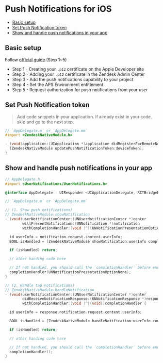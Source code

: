 # Push Notifications for iOS

- [Basic setup](#basic-setup)
- [Set Push Notification token](#set-push-notification-token)
- [Show and handle push notifications in your app](#show-and-handle-push-notifications-in-your-app)

## Basic setup

Follow [official guide](https://developer.zendesk.com/documentation/zendesk-web-widget-sdks/sdks/ios/push_notifications) (Step 1~5)

- Step 1 - Creating your `.p12` certificate on the Apple Developer site
- Step 2 - Adding your `.p12` certificate in the Zendesk Admin Center
- Step 3 - Add the push notifications capability to your project
- Step 4 - Set the APS Environment entitlement
- Step 5 - Request authorization for push notifications from your user

## Set Push Notification token

> Add code snippets in your application.
> If already exist in your code, skip and go to the next step.

```objectivec
// `AppDelegate.m` or `AppDelegate.mm`
#import <ZendeskNativeModule.h>

- (void)application:(UIApplication *)application didRegisterForRemoteNotificationsWithDeviceToken:(NSData *)deviceToken {
  [ZendeskNativeModule updatePushNotificationToken:deviceToken];
}
```

## Show and handle push notifications in your app

```objectivec
// AppDelegate.h
#import <UserNotifications/UserNotifications.h>

@interface AppDelegate : UIResponder <UIApplicationDelegate, RCTBridgeDelegate, UNUserNotificationCenterDelegate>
```

```objectivec
// `AppDelegate.m` or `AppDelegate.mm`

// (1. Show push notifications)
// ZendeskNativeModule.showNotification
- (void)userNotificationCenter:(UNUserNotificationCenter *)center
        willPresentNotification:(UNNotification *)notification
        withCompletionHandler:(void (^)(UNNotificationPresentationOptions))completionHandler {

  id userInfo = notification.request.content.userInfo;
  BOOL isHandled = [ZendeskNativeModule showNotification:userInfo completionHandler:completionHandler];

  if (isHandled) return;

  // other handing code here

  // If not handled, you should call the `completionHandler` before end of `userNotificationCenter` method
  completionHandler(UNNotificationPresentationOptionNone);
}

// (2. Handle tap notifications)
// ZendeskNativeModule.handleNotification
- (void)userNotificationCenter:(UNUserNotificationCenter *)center
        didReceiveNotificationResponse:(UNNotificationResponse *)response
        withCompletionHandler:(void (^)(void))completionHandler {

  id userInfo = response.notification.request.content.userInfo;

  BOOL isHandled = [ZendeskNativeModule handleNotification:userInfo completionHandler:completionHandler];

  if (isHandled) return;

  // other handing code here

  // If not handled, you should call the `completionHandler` before end of `userNotificationCenter` method
  completionHandler();
}
```
